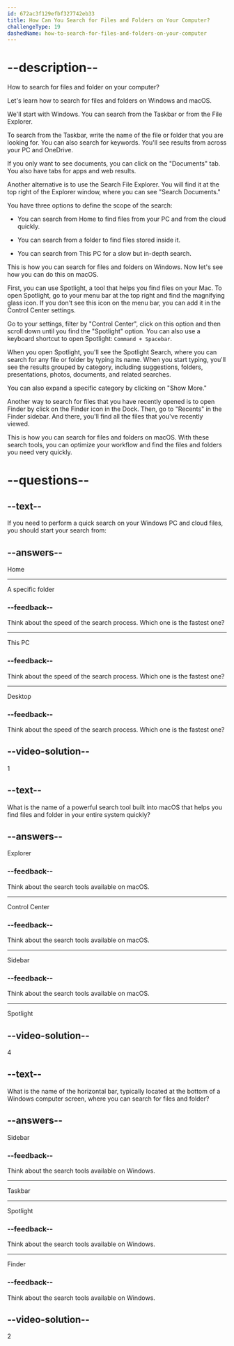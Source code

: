```yaml
---
id: 672ac3f129efbf327742eb33
title: How Can You Search for Files and Folders on Your Computer?
challengeType: 19
dashedName: how-to-search-for-files-and-folders-on-your-computer
---
```


# --description--

How to search for files and folder on your computer?

Let's learn how to search for files and folders on Windows and macOS.

We'll start with Windows. You can search from the Taskbar or from the File Explorer.

To search from the Taskbar, write the name of the file or folder that you are looking for. You can also search for keywords. You'll see results from across your PC and OneDrive.

If you only want to see documents, you can click on the "Documents" tab. You also have tabs for apps and web results.

Another alternative is to use the Search File Explorer. You will find it at the top right of the Explorer window, where you can see "Search Documents."

You have three options to define the scope of the search:

- You can search from Home to find files from your PC and from the cloud quickly.

- You can search from a folder to find files stored inside it.

- You can search from This PC for a slow but in-depth search.

This is how you can search for files and folders on Windows. Now let's see how you can do this on macOS.

First, you can use Spotlight, a tool that helps you find files on your Mac. To open Spotlight, go to your menu bar at the top right and find the magnifying glass icon. If you don't see this icon on the menu bar, you can add it in the Control Center settings.

Go to your settings, filter by "Control Center", click on this option and then scroll down until you find the "Spotlight" option. You can also use a keyboard shortcut to open Spotlight: `Command + Spacebar`.

When you open Spotlight, you'll see the Spotlight Search, where you can search for any file or folder by typing its name. When you start typing, you'll see the results grouped by category, including suggestions, folders, presentations, photos, documents, and related searches.

You can also expand a specific category by clicking on "Show More."

Another way to search for files that you have recently opened is to open Finder by click on the Finder icon in the Dock. Then, go to "Recents" in the Finder sidebar. And there, you'll find all the files that you've recently viewed.

This is how you can search for files and folders on macOS. With these search tools, you can optimize your workflow and find the files and folders you need very quickly.

# --questions--

## --text--

If you need to perform a quick search on your Windows PC and cloud files, you should start your search from:

## --answers--

Home

---

A specific folder

### --feedback--

Think about the speed of the search process. Which one is the fastest one?

---

This PC

### --feedback--

Think about the speed of the search process. Which one is the fastest one?

---

Desktop

### --feedback--

Think about the speed of the search process. Which one is the fastest one?

## --video-solution--

1

## --text--

What is the name of a powerful search tool built into macOS that helps you find files and folder in your entire system quickly?

## --answers--

Explorer

### --feedback--

Think about the search tools available on macOS.

---

Control Center

### --feedback--

Think about the search tools available on macOS.

---

Sidebar

### --feedback--

Think about the search tools available on macOS.

---

Spotlight

## --video-solution--

4

## --text--

What is the name of the horizontal bar, typically located at the bottom of a Windows computer screen, where you can search for files and folder?

## --answers--

Sidebar

### --feedback--

Think about the search tools available on Windows.

---

Taskbar

---

Spotlight

### --feedback--

Think about the search tools available on Windows.

---

Finder

### --feedback--

Think about the search tools available on Windows.

## --video-solution--

2
